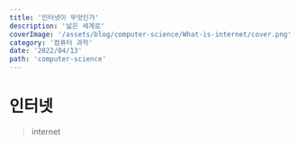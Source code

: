 ```yaml
---
title: '인터넷이 무엇인가'
description: '넓은 세계로'
coverImage: '/assets/blog/computer-science/What-is-internet/cover.png'
category: '컴퓨터 과학'
date: '2022/04/13'
path: 'computer-science'
---
```


# 인터넷

> internet
